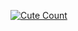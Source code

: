 <a href="https://t.me/LEGEND_MUKUND"><img alt="Cute Count" src="https://count.getloli.com/get/@LEGEND_MUKUND?theme=rule34"/></a>
